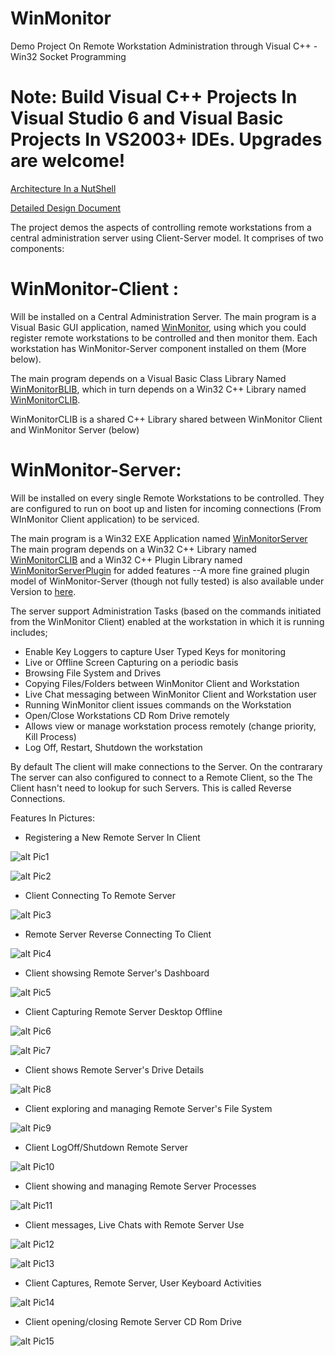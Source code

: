 # WinMonitor
Demo Project On Remote Workstation Administration through Visual C++ - Win32 Socket Programming

# Note: Build Visual C++ Projects In Visual Studio 6 and Visual Basic Projects In VS2003+ IDEs. Upgrades are welcome!

[Architecture In a NutShell](https://github.com/avarghesein/WinMonitor/blob/master/Docs/Architecture%20In%20a%20NutShell.txt)

[Detailed Design Document](https://github.com/avarghesein/WinMonitor/blob/master/Docs/Detailed%20Design.docx)

The project demos the aspects of controlling remote workstations from a central administration server using Client-Server model. It comprises of two components:

# WinMonitor-Client :
Will be installed on a Central Administration Server. 
The main program is a Visual Basic GUI application, named [WinMonitor](https://github.com/avarghesein/WinMonitor/tree/master/Source/Client/WinMonitor.1.0),
using which you could register remote workstations to be controlled and then monitor them.
Each workstation has WinMonitor-Server component installed on them (More below).

The main program depends on a Visual  Basic Class Library Named [WinMonitorBLIB](https://github.com/avarghesein/WinMonitor/tree/master/Source/Client/WinMonitorBLIB.1.0),
which in turn depends on a Win32 C++ Library named [WinMonitorCLIB](https://github.com/avarghesein/WinMonitor/tree/master/Source/Client/WinMonitorCLIB.1.0).

WinMonitorCLIB is a shared C++ Library shared between WinMonitor Client and WinMonitor Server (below)

# WinMonitor-Server:
Will be installed on every single Remote Workstations to be controlled.
They are configured to run on boot up and listen for incoming connections (From WInMonitor Client application) to be serviced.

The main program is a Win32 EXE Application named [WinMonitorServer](https://github.com/avarghesein/WinMonitor/tree/master/Source/Server/Basic_V1.0/WinMonitorServer/WinMonitorServer)
The main program depends on a Win32 C++ Library named [WinMonitorCLIB](https://github.com/avarghesein/WinMonitor/tree/master/Source/Server/Basic_V1.0/WinMonitorCLIB.1.0) and a Win32 C++ Plugin Library named [WinMonitorServerPlugin](https://github.com/avarghesein/WinMonitor/tree/master/Source/Server/Basic_V1.0/WinMonitorServer/WinMonitorServerPlugin) for added features
--A more fine grained plugin model of WinMonitor-Server (though not fully tested) is also available under Version to [here](https://github.com/avarghesein/WinMonitor/tree/master/Source/Server/PluginBased_V2.0).


The server support Administration Tasks (based on the commands initiated from the WinMonitor Client)
enabled at the workstation in which it is running includes;

* Enable Key Loggers to capture User Typed Keys for monitoring
* Live or Offline Screen Capturing on a periodic basis 
* Browsing File System and Drives
* Copying Files/Folders between WinMonitor Client and Workstation
* Live Chat messaging between WinMonitor Client and Workstation user
* Running WinMonitor client issues commands on the Workstation
* Open/Close Workstations CD Rom Drive remotely
* Allows view or manage workstation process remotely (change priority, Kill Process)
* Log Off, Restart, Shutdown the workstation

By default The client will make connections to the Server.
On the contrarary The server can also configured to connect to a Remote Client, so the The Client hasn't need to lookup for such Servers.
This is called Reverse Connections.

Features In Pictures:

* Registering a New Remote Server In Client

![alt Pic1](https://github.com/avarghesein/WinMonitor/blob/master/Docs/Screenshots/WinMonitor-RegisterWorkStation.jpg)

![alt Pic2](https://github.com/avarghesein/WinMonitor/blob/master/Docs/Screenshots/WinMonitor-RegisterWorkStation2.jpg)

* Client Connecting To Remote Server

![alt Pic3](https://github.com/avarghesein/WinMonitor/blob/master/Docs/Screenshots/WinMonitor-ConnectToServer.jpg)

* Remote Server Reverse Connecting To Client

![alt Pic4](https://github.com/avarghesein/WinMonitor/blob/master/Docs/Screenshots/WinMonitor-LoginToReverseConnectedServers.jpg)

* Client showsing Remote Server's Dashboard

![alt Pic5](https://github.com/avarghesein/WinMonitor/blob/master/Docs/Screenshots/WinMonitor-RemoteServerDashboard.jpg)

* Client Capturing Remote Server Desktop Offline

![alt Pic6](https://github.com/avarghesein/WinMonitor/blob/master/Docs/Screenshots/WinMonitor-RemoteServerOfflineDesktopCapture.jpg)

![alt Pic7](https://github.com/avarghesein/WinMonitor/blob/master/Docs/Screenshots/WinMonitor-RemoteServeScreenCapture.jpg)

* Client shows Remote Server's Drive Details

![alt Pic8](https://github.com/avarghesein/WinMonitor/blob/master/Docs/Screenshots/WinMonitor-RemoteServeDriveDetails.jpg)

* Client exploring and managing Remote Server's File System

![alt Pic9](https://github.com/avarghesein/WinMonitor/blob/master/Docs/Screenshots/WinMonitor-RemoteServerFileExplorer.jpg)

* Client LogOff/Shutdown Remote Server 

![alt Pic10](https://github.com/avarghesein/WinMonitor/blob/master/Docs/Screenshots/WinMonitor-RemoteServeShutdownLogOff.jpg)

* Client showing and managing Remote Server Processes

![alt Pic11](https://github.com/avarghesein/WinMonitor/blob/master/Docs/Screenshots/WinMonitor-RemoteServeProcessManagement.jpg)

* Client messages, Live Chats with Remote Server Use

![alt Pic12](https://github.com/avarghesein/WinMonitor/blob/master/Docs/Screenshots/WinMonitor-RemoteServeMessaging.jpg)

![alt Pic13](https://github.com/avarghesein/WinMonitor/blob/master/Docs/Screenshots/WinMonitor-RemoteServeLiveChat.jpg)

* Client Captures, Remote Server, User Keyboard Activities

![alt Pic14](https://github.com/avarghesein/WinMonitor/blob/master/Docs/Screenshots/WinMonitor-RemoteServeCaptureUserTypedKeys.jpg)

* Client opening/closing Remote Server CD Rom Drive

![alt Pic15](https://github.com/avarghesein/WinMonitor/blob/master/Docs/Screenshots/WinMonitor-RemoteServeCDDriveManagement.jpg)

